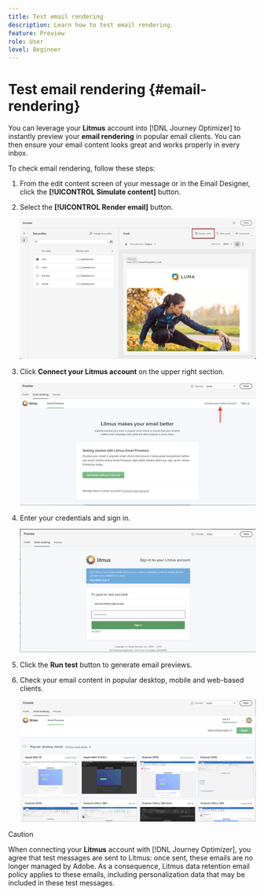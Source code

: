 ```yaml
---
title: Test email rendering
description: Learn how to test email rendering.
feature: Preview
role: User
level: Beginner
---
```

# Test email rendering {#email-rendering}

You can leverage your **Litmus** account into [!DNL Journey Optimizer] to instantly preview your **email rendering** in popular email clients. You can then ensure your email content looks great and works properly in every inbox.

To check email rendering, follow these steps:

1. From the edit content screen of your message or in the Email Designer, click the **[!UICONTROL Simulate content]** button.

1. Select the **[!UICONTROL Render email]** button.

    ![](../email/assets/email-rendering-button.png)

1. Click **Connect your Litmus account** on the upper right section.

    ![](../email/assets/email-rendering-litmus.png)

1. Enter your credentials and sign in.

    ![](../email/assets/email-rendering-credentials.png)

1. Click the **Run test** button to generate email previews.

1. Check your email content in popular desktop, mobile and web-based clients.

    ![](../email/assets/email-rendering-previews.png)

>[!CAUTION]
>
>When connecting your **Litmus** account with [!DNL Journey Optimizer], you agree that test messages are sent to Litmus: once sent, these emails are no longer managed by Adobe. As a consequence, Litmus data retention email policy applies to these emails, including personalization data that may be included in these test messages.
